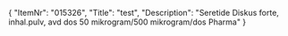 {
  "ItemNr": "015326",
  "Title": "test",
  "Description": "Seretide Diskus forte, inhal.pulv, avd dos 50 mikrogram/500 mikrogram/dos Pharma"
}